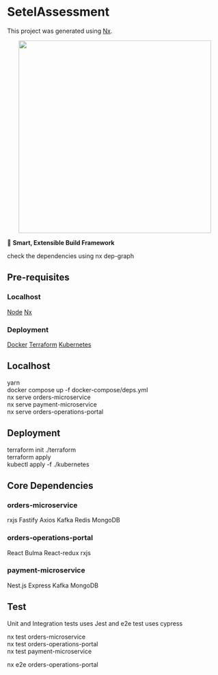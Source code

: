 

# SetelAssessment

This project was generated using [Nx](https://nx.dev).

<p style="text-align: center;"><img src="https://raw.githubusercontent.com/nrwl/nx/master/images/nx-logo.png" width="450"></p>

🔎 **Smart, Extensible Build Framework**

check the dependencies using nx dep-graph  

## Pre-requisites
### Localhost
[Node](https://nodejs.org/en/)
[Nx](https://nx.dev)
### Deployment
[Docker](https://www.docker.com/)
[Terraform](https://www.terraform.io/)
[Kubernetes](https://kubernetes.io/)

## Localhost
yarn  
docker compose up -f docker-compose/deps.yml  
nx serve orders-microservice  
nx serve payment-microservice  
nx serve orders-operations-portal  

## Deployment
terraform init ./terraform  
terraform apply  
kubectl apply -f ./kubernetes  

## Core Dependencies
### orders-microservice
rxjs
Fastify
Axios
Kafka
Redis
MongoDB
### orders-operations-portal
React
Bulma
React-redux
rxjs
### payment-microservice
Nest.js
Express
Kafka
MongoDB

## Test
Unit and Integration tests uses Jest and e2e test uses cypress  

nx test orders-microservice  
nx test orders-operations-portal  
nx test payment-microservice  

nx e2e orders-operations-portal  
